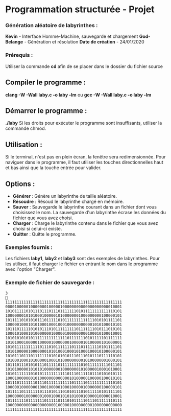 # Programmation structurée - Projet

### Génération aléatoire de labyrinthes :
**Kevin** - Interface Homme-Machine, sauvegarde et chargement 
**God-Belange** - Génération et résolution 
**Date de création** - 24/01/2020 

### Prérequis :
Utiliser la commande **cd** afin de se placer dans le dossier du fichier source 

## Compiler le programme :
**clang -W -Wall laby.c -o laby -lm** 
ou 
**gcc -W -Wall laby.c -o laby -lm** 

## Démarrer le programme :
**./laby** 
Si les droits pour exécuter le programme sont insuffisants, utiliser la commande chmod. 

## Utilisation :
Si le terminal, n'est pas en plein écran, la fenêtre sera redimensionnée. 
Pour naviguer dans le programme, il faut utiliser les touches directionnelles haut et bas ainsi que la touche entrée pour valider. 

## Options :
* **Générer** : Génère un labyrinthe de taille aléatoire.
* **Résoudre** : Résoud le labyrinthe chargé en mémoire.
* **Sauver** : Sauvegarde le labyrinthe courant dans un fichier dont vous choisissez le nom. La sauvegarde d'un labyrinthe écrase les données du fichier que vous avez choisi.
* **Charger** : Charge le labyrinthe contenu dans le fichier que vous avez choisi si celui-ci existe.
* **Quitter** : Quitte le programme.

### Exemples fournis :
Les fichiers **laby1**, **laby2** et **laby3** sont des exemples de labyrinthes. 
Pour les utiliser, il faut charger le fichier en entrant le nom dans le programme avec l'option "Charger". 

### Exemple de fichier de sauvegarde :
```
3

111111111111111111111111111111111111111111111111111
000010000010000000100000100000000000000000000010001
101011111010111011101110111111101011111111111110101
100000001010100010000010100000001000000000100000101
101111101010101110111110101111111111111010101111101
100000100010101000100010001000000000001010100010101
101110111110101011101011111111101111111010111010101
100010100010100000001000001000000000100010100010001
101010101010111111111111111011111110101111101111111
101010001000001000001000000010000010100000101000001
101011111111111011101011111110111011111110101111101
101010000010000000101010001000101000100010100000101
101011101110111111101010101011101110101110111110101
101000100010100000100010100000000010100000001000101
101110111010101110111110111111111010111111111011101
101010000010101010000000100000001010000010001010001
101011111110101011111111111011101111101110101010111
100010000000101000000000000010100000100000100010101
101110111111101110111111111110111110111111111110101
100000100000001000100000100010000010000000100000101
101111101111111011101011101010111010111110101111101
100000001000000010001000101010100010000010000010001
101111111011111110111110111010111110111011111110111
100000000000000000000010000010000000001000000000000
111111111111111111111111111111111111111111111111111
```
